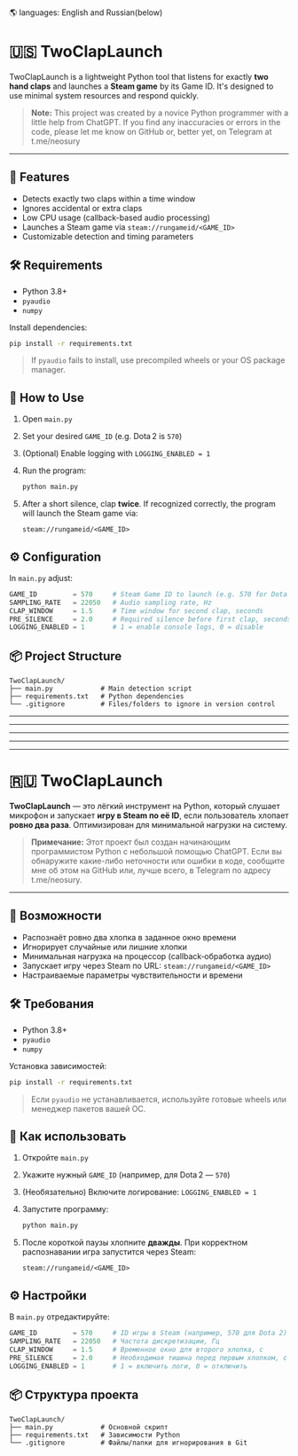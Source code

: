 🌎 languages: English and Russian(below)

# 🇺🇸 TwoClapLaunch

TwoClapLaunch is a lightweight Python tool that listens for exactly **two hand claps** and launches a **Steam game** by its Game ID. It's designed to use minimal system resources and respond quickly.

> **Note:** This project was created by a novice Python programmer with a little help from ChatGPT. If you find any inaccuracies or errors in the code, please let me know on GitHub or, better yet, on Telegram at t.me/neosury

---

## 🎯 Features

- Detects exactly two claps within a time window  
- Ignores accidental or extra claps  
- Low CPU usage (callback-based audio processing)  
- Launches a Steam game via `steam://rungameid/<GAME_ID>`  
- Customizable detection and timing parameters  

## 🛠 Requirements

- Python 3.8+  
- `pyaudio`  
- `numpy`  

Install dependencies:

```bash
pip install -r requirements.txt
````

> If `pyaudio` fails to install, use precompiled wheels or your OS package manager.

## 🚀 How to Use

1. Open `main.py`

2. Set your desired `GAME_ID` (e.g. Dota 2 is `570`)

3. (Optional) Enable logging with `LOGGING_ENABLED = 1`

4. Run the program:

   ```bash
   python main.py
   ```

5. After a short silence, clap **twice**. If recognized correctly, the program will launch the Steam game via:

   ```
   steam://rungameid/<GAME_ID>
   ```

## ⚙️ Configuration

In `main.py` adjust:

```python
GAME_ID         = 570     # Steam Game ID to launch (e.g. 570 for Dota 2)
SAMPLING_RATE   = 22050   # Audio sampling rate, Hz
CLAP_WINDOW     = 1.5     # Time window for second clap, seconds
PRE_SILENCE     = 2.0     # Required silence before first clap, seconds
LOGGING_ENABLED = 1       # 1 = enable console logs, 0 = disable
```

## 📦 Project Structure

```
TwoClapLaunch/
├── main.py            # Main detection script
├── requirements.txt   # Python dependencies
└── .gitignore         # Files/folders to ignore in version control
```
---
---
---
---
---
# 🇷🇺 TwoClapLaunch

**TwoClapLaunch** — это лёгкий инструмент на Python, который слушает микрофон и запускает **игру в Steam по её ID**, если пользователь хлопает **ровно два раза**. Оптимизирован для минимальной нагрузки на систему.

> **Примечание:** Этот проект был создан начинающим программистом Python с небольшой помощью ChatGPT. Если вы обнаружите какие-либо неточности или ошибки в коде, сообщите мне об этом на GitHub или, лучше всего, в Telegram по адресу t.me/neosury.

---

## 🎯 Возможности

* Распознаёт ровно два хлопка в заданное окно времени
* Игнорирует случайные или лишние хлопки
* Минимальная нагрузка на процессор (callback‑обработка аудио)
* Запускает игру через Steam по URL: `steam://rungameid/<GAME_ID>`
* Настраиваемые параметры чувствительности и времени

## 🛠 Требования

* Python 3.8+
* `pyaudio`
* `numpy`

Установка зависимостей:

```bash
pip install -r requirements.txt
```

> Если `pyaudio` не устанавливается, используйте готовые wheels или менеджер пакетов вашей ОС.

## 🚀 Как использовать

1. Откройте `main.py`

2. Укажите нужный `GAME_ID` (например, для Dota 2 — `570`)

3. (Необязательно) Включите логирование: `LOGGING_ENABLED = 1`

4. Запустите программу:

   ```bash
   python main.py
   ```

5. После короткой паузы хлопните **дважды**. При корректном распознавании игра запустится через Steam:

   ```
   steam://rungameid/<GAME_ID>
   ```

## ⚙️ Настройки

В `main.py` отредактируйте:

```python
GAME_ID         = 570     # ID игры в Steam (например, 570 для Dota 2)
SAMPLING_RATE   = 22050   # Частота дискретизации, Гц
CLAP_WINDOW     = 1.5     # Временное окно для второго хлопка, с
PRE_SILENCE     = 2.0     # Необходимая тишина перед первым хлопком, с
LOGGING_ENABLED = 1       # 1 = включить логи, 0 = отключить
```

## 📦 Структура проекта

```
TwoClapLaunch/
├── main.py            # Основной скрипт
├── requirements.txt   # Зависимости Python
└── .gitignore         # Файлы/папки для игнорирования в Git
```
